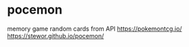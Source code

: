 # pocemon
memory game
random cards from API https://pokemontcg.io/
https://stewor.github.io/pocemon/
